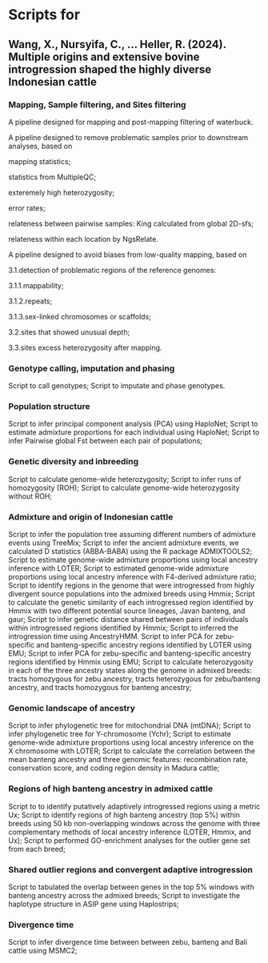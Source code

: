 # Scripts for
## Wang, X., Nursyifa, C., ... Heller, R. (2024). Multiple origins and extensive bovine introgression shaped the highly diverse Indonesian cattle

### Mapping, Sample filtering, and Sites filtering
A pipeline designed for mapping and post-mapping filtering of waterbuck.

A pipeline designed to remove problematic samples prior to downstream analyses, based on

mapping statistics;

statistics from MultipleQC;

exteremely high heterozygosity;

error rates;

relateness between pairwise samples: King calculated from global 2D-sfs;

relateness within each location by NgsRelate.

A pipeline designed to avoid biases from low-quality mapping, based on 

3.1.detection of problematic regions of the reference genomes:

3.1.1.mappability;

3.1.2.repeats;

3.1.3.sex-linked chromosomes or scaffolds;

3.2.sites that showed unusual depth; 

3.3.sites excess heterozygosity after mapping. 


### Genotype calling, imputation and phasing
Script to call genotypes;
Script to imputate and phase genotypes.

### Population structure
Script to infer principal component analysis (PCA) using HaploNet;
Script to estimate admixture proportions for each individual using HaploNet;
Script to infer Pairwise global Fst between each pair of populations;

### Genetic diversity and inbreeding
Script to calculate genome-wide heterozygosity;
Script to infer runs of homozygosity (ROH);
Script to calculate genome-wide heterozygosity without ROH;

### Admixture and origin of Indonesian cattle
Script to infer the population tree assuming different numbers of admixture events using TreeMix;
Script to infer the ancient admixture events, we calculated D statistics (ABBA-BABA) using the R package ADMIXTOOLS2;
Script to estimate genome-wide admixture proportions using local ancestry inference with LOTER;
Script to estimated genome-wide admixture proportions using local ancestry inference with F4-derived admixture ratio;
Script to identify regions in the genome that were introgressed from highly divergent source populations into the admixed breeds using Hmmix;
Script to calculate the genetic similarity of each introgressed region identified by Hmmix with two different potential source lineages, Javan banteng, and gaur;
Script to infer genetic distance shared between pairs of individuals within introgressed regions identified by Hmmix;
Script to inferred the introgression time using AncestryHMM.
Script to infer PCA for zebu-specific and banteng-specific ancestry regions identified by LOTER using EMU;
Script to infer PCA for zebu-specific and banteng-specific ancestry regions identified by Hmmix using EMU;
Script to calculate heterozygosity in each of the three ancestry states along the genome in admixed breeds: tracts homozygous for zebu ancestry, tracts heterozygous for zebu/banteng ancestry, and tracts homozygous for banteng ancestry;

### Genomic landscape of ancestry
Script to infer phylogenetic tree for mitochondrial DNA (mtDNA);
Script to infer phylogenetic tree for Y-chromosome (Ychr);
Script to estimate genome-wide admixture proportions using local ancestry inference on the X chromosome with LOTER;
Script to calculate the correlation between the mean banteng ancestry and three genomic features: recombination rate, conservation score, and coding region density in Madura cattle;

### Regions of high banteng ancestry in admixed cattle
Script to to identify putatively adaptively introgressed regions using a metric Ux;
Script to identify regions of high banteng ancestry (top 5%) within breeds using 50 kb non-overlapping windows across the genome with three complementary methods of local ancestry inference (LOTER, Hmmix, and Ux);
Script to performed GO-enrichment analyses for the outlier gene set from each breed;

### Shared outlier regions and convergent adaptive introgression
Script to tabulated the overlap between genes in the top 5% windows with banteng ancestry across the admixed breeds;
Script to investigate the haplotype structure in ASIP gene using Haplostrips;

### Divergence time
Script to infer divergence time between between zebu, banteng and Bali cattle using MSMC2;
